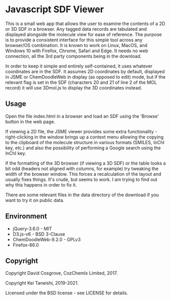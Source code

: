 # Javascript SDF Viewer

This is a small web app that allows the user to examine the contents of a 2D or 3D SDF in a browser.
Any tagged data records are tabulated and displayed alongside the molecule view for ease of reference.
The purpose is to provide a consistent interface for this simple tool across any browser/OS combination.
It is known to work on Linux, MacOS, and Windows 10 with Firefox, Chrome, Safari and Edge.
It needs no web connection, all the 3rd party components being in the download.

In order to keep it simple and entirely self-contained, it uses whatever coordinates are in the SDF.
It assumes 2D coordinates by default, displayed in JSME or ChemDoodleWeb in display (as opposed to edit) mode, 
but if the relevant flag is set in the SDF (characters 20 and 21 of line 2 of the MOL record) 
it will use 3Dmol.js to display the 3D coordinates instead.

## Usage

Open the file index.html in a browser and load an SDF using the 'Browse' button in the web page.

If viewing a 2D file, the JSME viewer provides some extra
functionality - right-clicking in the window brings up a context menu
allowing the copying to the clipboard of the molecule structure in
various formats (SMILES, InChI key, etc.) and also the possibility of
performing a Google search using the InChI key.

If the formatting of the 3D browser (if viewing a 3D SDF) or the table
looks a bit odd (headers not aligned with columns, for example) try tweaking the width of the browser window.
This forces a recalculation of the layout and usually fixes things.  It's crude, but seems to work.
I am trying to find out why this happens in order to fix it.

There are some relevant files in the data directory of the download if you want to try it on public data.

## Environment

- jQuery-3.6.0 - MIT
- D3.js-v6 - BSD 3-Clause
- ChemDoodleWeb-9.2.0 - GPLv3
- Firefox-86.0

## Copyright

Copyright David Cosgrove, CozChemIx Limited, 2017.

Copyright Kei Taneishi, 2019-2021.

Licensed under the BSD license - see LICENSE for details.
